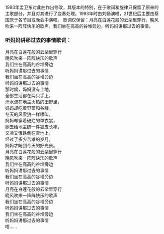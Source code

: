 

1993年孟卫东对此曲作出修改，其版本的特别，在于歌词和旋律只保留了原来的主歌部分，并且对其进行了变奏处理。1993年时由刘畅演唱，21世纪后主要由蔡国庆于各节目或晚会中演唱。
歌词仅保留：月亮在白莲花般的云朵里穿行，晚风吹来一阵阵快乐的歌声。我们坐在高高的谷堆旁边，听妈妈讲那过去的事情。

### 听妈妈讲那过去的事情歌词：

月亮在白莲花般的云朵里穿行  
晚风吹来一阵阵快乐的歌声  
我们坐在高高的谷堆旁边  
听妈妈讲那过去的事情  
我们坐在高高的谷堆旁边  
听妈妈讲那过去的事情  
那时候，妈妈没有土地，  
全部生活都在两只手上，  
汗水流在地主火热的田野里，  
妈妈却吃着野菜和谷糠。  
冬天的风雪狼一样嚎叫，  
妈妈却穿着破烂的单衣裳，  
她去给地主缝一件狐皮长袍，  
又冷又饿跌倒在雪地上。  
经过了多少苦难的岁月，  
妈妈才盼到今天的好光景。  
月亮在白莲花般的云朵里穿行  
晚风吹来一阵阵快乐的歌声  
我们坐在高高的谷堆旁边  
听妈妈讲那过去的事情  
我们坐在高高的谷堆旁边  
听妈妈讲那过去的事情  
月亮在白莲花般的云朵里穿行  
晚风吹来一阵阵快乐的歌声  
我们坐在高高的谷堆旁边  
听妈妈讲那过去的事情  
我们坐在高高的谷堆旁边  
听妈妈讲那过去的事情  
唔……

